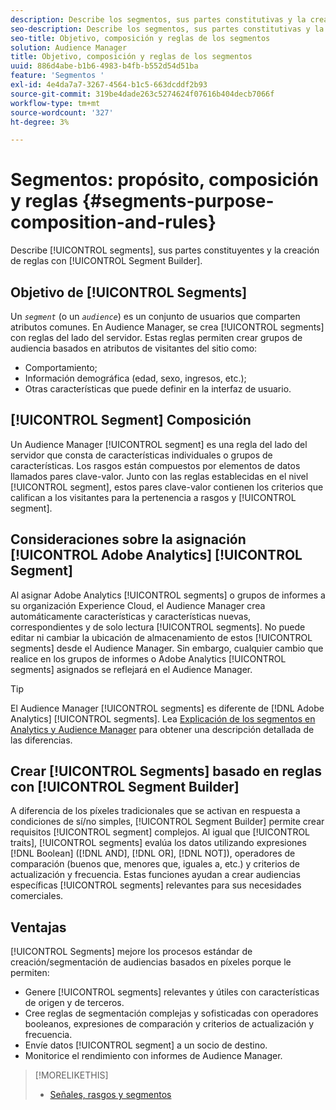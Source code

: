 ```yaml
---
description: Describe los segmentos, sus partes constitutivas y la creación de reglas con el Generador de segmentos.
seo-description: Describe los segmentos, sus partes constitutivas y la creación de reglas con el Generador de segmentos.
seo-title: Objetivo, composición y reglas de los segmentos
solution: Audience Manager
title: Objetivo, composición y reglas de los segmentos
uuid: 886d4abe-b1b6-4983-b4fb-b552d54d51ba
feature: 'Segmentos '
exl-id: 4e4da7a7-3267-4564-b1c5-663dcddf2b93
source-git-commit: 319be4dade263c5274624f07616b404decb7066f
workflow-type: tm+mt
source-wordcount: '327'
ht-degree: 3%

---
```


# Segmentos: propósito, composición y reglas {#segments-purpose-composition-and-rules}

Describe [!UICONTROL segments], sus partes constituyentes y la creación de reglas con [!UICONTROL Segment Builder].

## Objetivo de [!UICONTROL Segments]

Un *`segment`* (o un *`audience`*) es un conjunto de usuarios que comparten atributos comunes. En Audience Manager, se crea [!UICONTROL segments] con reglas del lado del servidor. Estas reglas permiten crear grupos de audiencia basados en atributos de visitantes del sitio como:

* Comportamiento;
* Información demográfica (edad, sexo, ingresos, etc.);
* Otras características que puede definir en la interfaz de usuario.

## [!UICONTROL Segment] Composición

Un Audience Manager [!UICONTROL segment] es una regla del lado del servidor que consta de características individuales o grupos de características. Los rasgos están compuestos por elementos de datos llamados pares clave-valor. Junto con las reglas establecidas en el nivel [!UICONTROL segment], estos pares clave-valor contienen los criterios que califican a los visitantes para la pertenencia a rasgos y [!UICONTROL segment].

## Consideraciones sobre la asignación [!UICONTROL Adobe Analytics] [!UICONTROL Segment]

Al asignar Adobe Analytics [!UICONTROL segments] o grupos de informes a su organización Experience Cloud, el Audience Manager crea automáticamente características y características nuevas, correspondientes y de solo lectura [!UICONTROL segments]. No puede editar ni cambiar la ubicación de almacenamiento de estos [!UICONTROL segments] desde el Audience Manager. Sin embargo, cualquier cambio que realice en los grupos de informes o Adobe Analytics [!UICONTROL segments] asignados se reflejará en el Audience Manager.

>[!TIP]
>
>El Audience Manager [!UICONTROL segments] es diferente de [!DNL Adobe Analytics] [!UICONTROL segments]. Lea [Explicación de los segmentos en Analytics y Audience Manager](https://experienceleague.adobe.com/docs/analytics/integration/audience-analytics/audience-analytics-workflow/aam-analytics-segments.html) para obtener una descripción detallada de las diferencias.

## Crear [!UICONTROL Segments] basado en reglas con [!UICONTROL Segment Builder]

A diferencia de los píxeles tradicionales que se activan en respuesta a condiciones de sí/no simples, [!UICONTROL Segment Builder] permite crear requisitos [!UICONTROL segment] complejos. Al igual que [!UICONTROL traits], [!UICONTROL segments] evalúa los datos utilizando expresiones [!DNL Boolean] ([!DNL AND], [!DNL OR], [!DNL NOT]), operadores de comparación (buenos que, menores que, iguales a, etc.) y criterios de actualización y frecuencia. Estas funciones ayudan a crear audiencias específicas [!UICONTROL segments] relevantes para sus necesidades comerciales.

## Ventajas

[!UICONTROL Segments] mejore los procesos estándar de creación/segmentación de audiencias basados en píxeles porque le permiten:

* Genere [!UICONTROL segments] relevantes y útiles con características de origen y de terceros.
* Cree reglas de segmentación complejas y sofisticadas con operadores booleanos, expresiones de comparación y criterios de actualización y frecuencia.
* Envíe datos [!UICONTROL segment] a un socio de destino.
* Monitorice el rendimiento con informes de Audience Manager.

>[!MORELIKETHIS]
>
>* [Señales, rasgos y segmentos](../../reference/signal-trait-segment.md)

